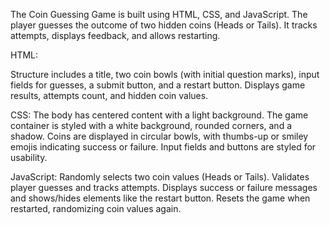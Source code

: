 The Coin Guessing Game is built using HTML, CSS, and JavaScript. 
The player guesses the outcome of two hidden coins (Heads or Tails). It tracks attempts, displays feedback, and allows restarting.

HTML:

Structure includes a title, two coin bowls (with initial question marks), input fields for guesses, a submit button, and a restart button.
Displays game results, attempts count, and hidden coin values.

CSS:
The body has centered content with a light background.
The game container is styled with a white background, rounded corners, and a shadow.
Coins are displayed in circular bowls, with thumbs-up or smiley emojis indicating success or failure.
Input fields and buttons are styled for usability.

JavaScript:
Randomly selects two coin values (Heads or Tails).
Validates player guesses and tracks attempts.
Displays success or failure messages and shows/hides elements like the restart button.
Resets the game when restarted, randomizing coin values again.
